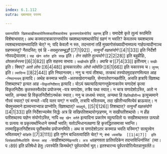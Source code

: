 ```yaml
---
index: 6.1.112
sutra: ख्यत्यात् परस्य

---
```

   `ख्यत्यादिति खिशब्दखीशब्दयोस्तिशब्दतीशब्दयोश्च कृतयणादेशयोरिदं ग्रहणम्` इति। यमादेशे कृते तुल्यं रूपमिति विशेषाभावात्। अथ कस्मादत्राकारान्तयोरेव ख्यशब्दत्यशब्दयोरिदं ग्रहणं न भवति? केवलस्य ख्यशब्दस्य त्यशब्दस्यासम्भवादिति चेत्? न; यदि केवलौ न स्तः, तदन्तानां तर्हि मुख्यगोसंख्यादीनामपत्य गार्हपत्यादीनाञ्च ग्रहणमस्तु? नैतदस्ति; एवं हि -_सख्युरसम्बुद्धौ_ [[7|1|92]] , _पत्युर्नो यज्ञसंयोगे_ [[4|1|33]]  इति निर्देशौ नोपपद्येयाताम्। `सह खेन वर्तत इति सखः` इति। _तेन सहेति तुल्ययोगे_ [[2|2|28]]  इति बहुव्रीहिः, _वोपसर्जनस्य_ [[6|3|82]]  इति सहस्य सभावः। `सखीयति` इति। _क्यचि च_ [[7|4|33]]  इतीत्त्वम्। `सखीः` इति। क्विप्? _अतो लोपः_ [[6|4|48]]  इत्यकारलोपः _लोपो व्योर्वलि_ [[6|1|66]]  इति यकारस्य च। `लुनम्` इति। `ल्वादिभ्य`  [[8|2|44]]  इति निष्ठानत्वम्। ननु च नायं तीशब्दः, तत्कथं तस्योदमुदाहरणमित्यत आह -`निष्ठानत्वम्` इत्यादि। अथेह कस्मान्न भवति -अतसखेरागच्छति, सेनापतेरागच्छतीति, असति ह्रत्रापि खिशब्दः तिशब्दश्च? इत्यत आह -`विकृतनिर्देशात्` इत्यादि। योऽयं ख्यत्यादित्यागन्तुकेनाकारेम यणादेशं कृत्वा विकृतनिर्देशः कृतस्तस्यैतदेव प्रयोजनम् -यत्र यणादेशः, तत्रैव यथा स्यात्। न चात्र यणादेशोऽस्ति, अतो न भवति, अन्यथा हि विकृतनिर्देशोऽनर्थकः स्यात्। ननु च लध्वर्थः स्यात्, अन्यथा हि `खितिखीतीभ्यः` इत्युच्यमाने गौरवं स्यात्? एवं मन्यते -यदि यतर यण्? न भवति, तत्रापि भवितव्यम्, तदा खीतीभ्यामित्येवं ब्राऊयात्। न चैवमुच्यमाने ह्यस्वन्ताभ्यान्न प्राप्नोति; खिशब्दात्? `सख्युर्यः`,  [[5|1|126]]  तिशब्दात्? _पत्युर्नो यज्ञसंयोगे_ [[4|1|33]]  इति निर्देशाभ्यामेव सिद्धेः अत्र हि सखिपतिशब्दयोग्र्रहणम्, न सखीपतीशब्दयोः। न हीह पतीशब्दस्य यज्ञेन संयोगोऽस्ति, नापि `सह खेन वर्तते` इत्यादिना प्रकारेम व्युत्पादितो यः सखीशब्दस्तत उत्पन्नो यः प्रत्ययः स प्रकृत्यर्थाभिधाने समर्थो भवति; यतोऽभिधानलक्षणा हि कृत्तद्धितसमासा भवन्ति। तस्माद्विकृतनिर्देशस्य पूर्वोक्तमेव प्रयोजनमिति। अथ स यणादेशोऽतर कस्मान्न भवति यस्मिन्? सत्युत्त्वेन भवितव्यम्? `घेङिति`  [[7|3|111]]  इति गुणेन बाधितत्वादिति चेत्? न; `शेषो ध्यसखिः  [[1|4|7]]  इति धिसंज्ञाप्रतिषेधादिति चेत्यत आह -`सखीशब्दस्य` इत्यादि। अत्र च `ग्रहणवता प्रातिपदिकेन तदन्तविधिर्नास्ति` (व्या।प।89) इति प्रतिषेधो हेतुः।परस्येति किमर्थम्? पूर्वपरयोर्मा भूत्। इतश्चारभ्य पूर्वपरयोरित्येतन्नानुवर्तते॥